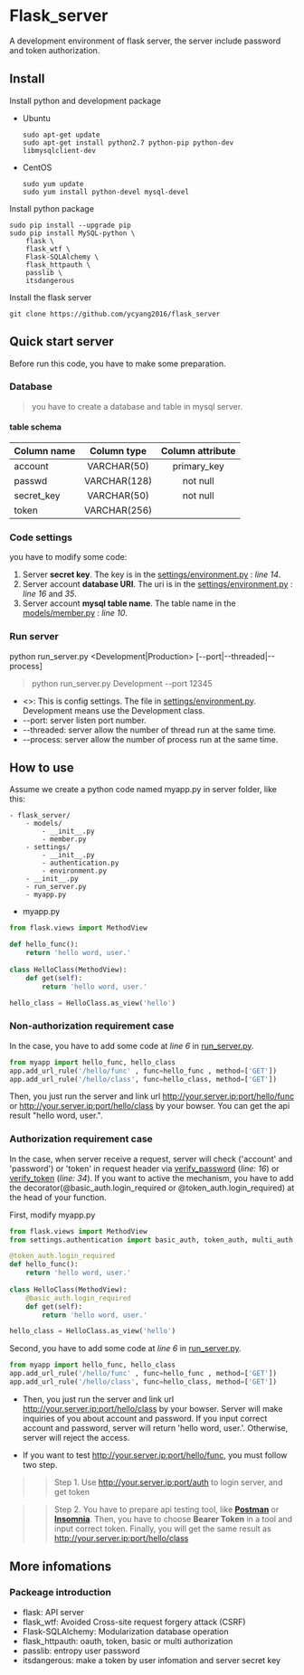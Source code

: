 Flask_server
=============
A development environment of flask server, the server include password and token authorization.

Install
-------------
Install python and development package
* Ubuntu
	```
	sudo apt-get update
	sudo apt-get install python2.7 python-pip python-dev libmysqlclient-dev
	```
* CentOS
	``` 
	sudo yum update
	sudo yum install python-devel mysql-devel
	```

Install python package
```
sudo pip install --upgrade pip
sudo pip install MySQL-python \
	flask \
	flask_wtf \
	Flask-SQLAlchemy \
	flask_httpauth \
	passlib \
	itsdangerous
```
Install the flask server
```
git clone https://github.com/ycyang2016/flask_server
```

Quick start server
-------------
Before run this code, you have to make some preparation.

### Database
>you have to create a database and table in mysql server.
#### table schema
|Column name|Column type |Column attribute|
|:----------|:----------:|:--------------:|
|account    |VARCHAR(50) |  primary_key   |
|passwd     |VARCHAR(128)|    not null    |
|secret_key |VARCHAR(50) |    not null    |
|token      |VARCHAR(256)|                |


### Code settings
you have to modify some code:
1. Server **secret key**. The key is in the  [settings/environment.py](https://github.com/ycyang2016/flask_server/tree/master/settings/environment.py) : *line 14*.
2. Server account **database URI**. The uri is in the [settings/environment.py](https://github.com/ycyang2016/flask_server/tree/master/settings/environment.py) : *line 16* and *35*.
3. Server account **mysql table name**. The table name in the [models/member.py](https://github.com/ycyang2016/flask_server/blob/master/models/member.py) : *line 10*.
### Run server
python run_server.py <Development|Production> [--port|--threaded|--process]
> python run_server.py Development --port 12345

* <>: This is config settings. The file in [settings/environment.py](https://github.com/ycyang2016/flask_server/tree/master/settings/environment.py). Development means use the Development class.
* \-\-port: server listen port number.
* \-\-threaded: server allow the number of thread run at the same time.
* \-\-process: server allow the number of process run at the same time.

How to use
-------------
Assume we create a python code named myapp.py in server folder, like this:
```
- flask_server/
	- models/
		- __init__.py
		- member.py
	- settings/
		- __init__.py
		- authentication.py
		- environment.py
	- __init__.py
	- run_server.py
	- myapp.py
```
* myapp.py
```python
from flask.views import MethodView 

def hello_func():
    return 'hello word, user.'
    
class HelloClass(MethodView):
    def get(self):
        return 'hello word, user.'

hello_class = HelloClass.as_view('hello')
```
### Non-authorization requirement case
In the case, you have to add some code at *line 6* in [run_server.py](https://github.com/ycyang2016/flask_server/blob/master/run_server.py).
```python
from myapp import hello_func, hello_class
app.add_url_rule('/hello/func' , func=hello_func , method=['GET'])
app.add_url_rule('/hello/class', func=hello_class, method=['GET'])
```
Then, you just run the server and link url http://your.server.ip:port/hello/func or http://your.server.ip:port/hello/class by your bowser. You can get the api result "hello word, user.".

### Authorization requirement case
In the case, when server receive a request, server will check ('account' and 'password') or 'token' in request header via [verify_password](https://github.com/ycyang2016/flask_server/blob/master/settings/authentication.py) (*line: 16*) or [verify_token](https://github.com/ycyang2016/flask_server/blob/master/settings/authentication.py) (*line: 34*). If you want to active the mechanism, you have to add the decorator(@basic_auth.login_required or @token_auth.login_required) at the head of your function.

First, modify myapp.py
```python
from flask.views import MethodView
from settings.authentication import basic_auth, token_auth, multi_auth

@token_auth.login_required
def hello_func():
    return 'hello word, user.'
    
class HelloClass(MethodView):
    @basic_auth.login_required
    def get(self):
        return 'hello word, user.'

hello_class = HelloClass.as_view('hello')
```
Second, you have to add some code at *line 6* in [run_server.py](https://github.com/ycyang2016/flask_server/blob/master/run_server.py).
```python
from myapp import hello_func, hello_class
app.add_url_rule('/hello/func' , func=hello_func , method=['GET'])
app.add_url_rule('/hello/class', func=hello_class, method=['GET'])
```
* Then, you just run the server and link url http://your.server.ip:port/hello/class by your bowser. Server will make inquiries of you about account and password. If you input correct account and password, server will return 'hello word, user.'. Otherwise, server will reject the access.

* If you want to test http://your.server.ip:port/hello/func, you must follow two step.
>>Step 1. Use http://your.server.ip:port/auth to login server, and get token

>>Step 2. You have to prepare api testing tool, like [**Postman**](https://www.getpostman.com/apps) or [**Insomnia**](https://insomnia.rest/download/). Then, you have to choose **Bearer Token** in a tool and input correct token.
Finally, you will get the same result as http://your.server.ip:port/hello/class

More infomations
-------------------
### Packeage introduction
* flask: API server
* flask_wtf: Avoided Cross-site request forgery attack (CSRF)
* Flask-SQLAlchemy: Modularization database operation
* flask_httpauth: oauth, token, basic or multi authorization
* passlib: entropy user password
* itsdangerous: make a token by user infomation and server secret key
